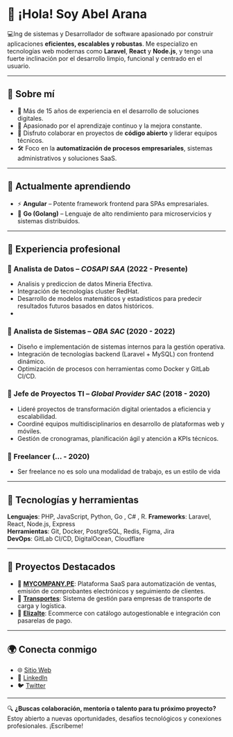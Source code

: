 # 👋 ¡Hola! Soy Abel Arana

💻Ing de sistemas y Desarrollador de software apasionado por construir aplicaciones **eficientes, escalables y robustas**. Me especializo en tecnologías web modernas como **Laravel**, **React** y **Node.js**, y tengo una fuerte inclinación por el desarrollo limpio, funcional y centrado en el usuario.

---

## 🚀 Sobre mí

- 🎯 Más de 15 años de experiencia en el desarrollo de soluciones digitales.
- 🧠 Apasionado por el aprendizaje continuo y la mejora constante.
- 🤝 Disfruto colaborar en proyectos de **código abierto** y liderar equipos técnicos.
- 🛠️ Foco en la **automatización de procesos empresariales**, sistemas administrativos y soluciones SaaS.

---

## 🌱 Actualmente aprendiendo

- ⚡ **Angular** – Potente framework frontend para SPAs empresariales.
- 🧬 **Go (Golang)** – Lenguaje de alto rendimiento para microservicios y sistemas distribuidos.

---

## 💼 Experiencia profesional

### 🔹 Analista de Datos – *COSAPI SAA* (2022 - Presente)
- Analisis y prediccion de datos Mineria Efectiva.
- Integración de tecnologías cluster RedHat.
- Desarrollo de modelos matemáticos y estadísticos para predecir resultados futuros basados en datos históricos.
- 
### 🔹 Analista de Sistemas – *QBA SAC* (2020 - 2022)
- Diseño e implementación de sistemas internos para la gestión operativa.
- Integración de tecnologías backend (Laravel + MySQL) con frontend dinámico.
- Optimización de procesos con herramientas como Docker y GitLab CI/CD.

### 🔹 Jefe de Proyectos TI – *Global Provider SAC* (2018 - 2020)
- Lideré proyectos de transformación digital orientados a eficiencia y escalabilidad.
- Coordiné equipos multidisciplinarios en desarrollo de plataformas web y móviles.
- Gestión de cronogramas, planificación ágil y atención a KPIs técnicos.

### 🔹 Freelancer (... - 2020)
- Ser freelance no es solo una modalidad de trabajo, es un estilo de vida
---

## 🧰 Tecnologías y herramientas

**Lenguajes**: PHP, JavaScript, Python, Go  , C# , R.
**Frameworks**: Laravel, React, Node.js, Express  
**Herramientas**: Git, Docker, PostgreSQL, Redis, Figma, Jira  
**DevOps**: GitLab CI/CD, DigitalOcean, Cloudflare  

---

## 🌟 Proyectos Destacados

- 🔧 [**MYCOMPANY.PE**](https://github.com/abitae/mycompany): Plataforma SaaS para automatización de ventas, emisión de comprobantes electrónicos y seguimiento de clientes.
- 🚚 [**Transportes**](https://github.com/abitae/transportes): Sistema de gestión para empresas de transporte de carga y logística.
- 🛒 [**Elizalte**](https://github.com/abitae/elizalte): Ecommerce con catálogo autogestionable e integración con pasarelas de pago.

---

## 🌍 Conecta conmigo

- 🌐 [Sitio Web](https://open9.cloud)
- 💼 [LinkedIn](https://www.linkedin.com/in/abel.arana)
- 🐦 [Twitter](https://twitter.com/abitae)
---

🔍 **¿Buscas colaboración, mentoría o talento para tu próximo proyecto?**  
Estoy abierto a nuevas oportunidades, desafíos tecnológicos y conexiones profesionales. ¡Escríbeme!
